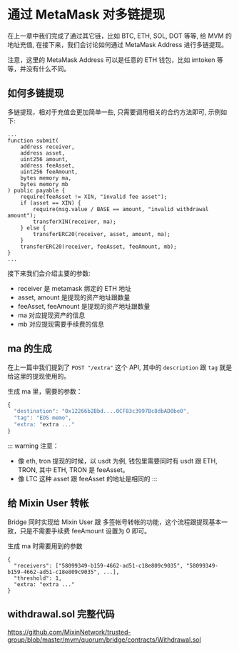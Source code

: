 # 通过 MetaMask 对多链提现

在上一章中我们完成了通过其它链，比如 BTC, ETH, SOL, DOT 等等, 给 MVM 的地址充值, 在接下来，我们会讨论如何通过 MetaMask Address 进行多链提现。

注意，这里的 MetaMask Address 可以是任意的 ETH 钱包，比如 imtoken 等等，并没有什么不同。

## 如何多链提现

多链提现，相对于充值会更加简单一些, 只需要调用相关的合约方法即可, 示例如下:

```
...
function submit(
    address receiver,
    address asset,
    uint256 amount,
    address feeAsset,
    uint256 feeAmount,
    bytes memory ma,
    bytes memory mb
) public payable {
    require(feeAsset != XIN, "invalid fee asset");
    if (asset == XIN) {
        require(msg.value / BASE == amount, "invalid withdrawal amount");
        transferXIN(receiver, ma);
    } else {
        transferERC20(receiver, asset, amount, ma);
    }
    transferERC20(receiver, feeAsset, feeAmount, mb);
}
...
```

接下来我们会介绍主要的参数:

* receiver 是 metamask 绑定的 ETH 地址
* asset, amount 是提现的资产地址跟数量
* feeAsset, feeAmount 是提现的资产地址跟数量
* ma 对应提现资产的信息
* mb 对应提现需要手续费的信息

## ma 的生成

在上一篇中我们提到了 `POST "/extra"` 这个 API, 其中的 `description` 跟 `tag` 就是给这里的提现使用的。

生成 ma 里，需要的参数：

```javascript
{
  "destination": "0x12266b2Bbd....0CF83c3997Bc8dbAD0be0",
  "tag": "EOS memo",
  "extra: "extra ..."
}
```

::: warning
注意：  
* 像 eth, tron 提现的时候，以 usdt 为例, 钱包里需要同时有 usdt 跟 ETH, TRON, 其中 ETH, TRON 是 feeAsset。 
* 像 LTC 这种 asset 跟 feeAsset 的地址是相同的
:::

## 给 Mixin User 转帐

Bridge 同时实现给 Mixin User 跟 多签帐号转帐的功能，这个流程跟提现基本一致，只是不需要手续费 feeAmount 设置为 0 即可。

生成 ma 时需要用到的参数

```
{
  "receivers": ["58099349-b159-4662-ad51-c18e809c9035", "58099349-b159-4662-ad51-c18e809c9035", ...],
  "threshold": 1,
  "extra: "extra ..."
}
```

## withdrawal.sol 完整代码

https://github.com/MixinNetwork/trusted-group/blob/master/mvm/quorum/bridge/contracts/Withdrawal.sol
